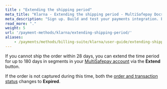 ```yaml
---
title : "Extending the shipping period"
meta_title: "Klarna - Extending the shipping period - MultiSafepay Docs"
meta_description: "Sign up. Build and test your payments integration. Explore our products and services. Use our API reference, SDKs, and wrappers. Get support."
read_more: "."
weight: 5
url: '/payment-methods/klarna/extending-shipping-period/'
aliases:
    - /payments/methods/billing-suite/klarna/user-guide/extending-shipping-period/
---
```

If you cannot ship the order within 28 days, you can extend the time period for up to 180 days in segments in your [MultiSafepay account](https://merchant.multisafepay.com) via the **Extend** button.

If the order is not captured during this time, both the [order and transaction status](/payments/multisafepay-statuses/) changes to **Expired**.